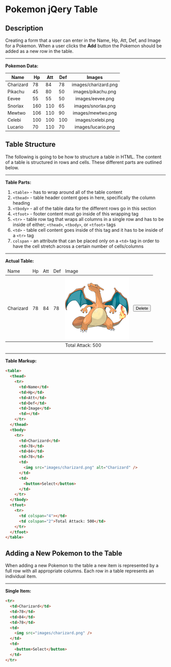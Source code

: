# Pokemon jQery Table

## Description

Creating a form that a user can enter in the Name, Hp, Att, Def, and Image for a Pokemon. When a user clicks the **Add** button the Pokemon should be added as a new row in the table.

---
**Pokemon Data:**

| Name | Hp | Att | Def | Images |
| --- | --- | --- | --- | :---: |
| Charizard | 78 | 84 | 78 | images/charizard.png |
| Pikachu | 45 | 80 | 50 | images/pikachu.png |
| Eevee | 55 | 55 | 50 | images/eevee.png |
| Snorlax | 160 | 110 | 65 | images/snorlax.png |
| Mewtwo | 106 | 110 | 90 | images/mewtwo.png |
| Celebi | 100 | 100 | 100 | images/celebi.png |
| Lucario | 70 | 110 | 70 | images/lucario.png |


## Table Structure

The following is going to be how to structure a table in HTML. The content of a table is structured in rows and cells. These different parts are outlined below.

---
**Table Parts:**

1. `<table>` - has to wrap around all of the table content
1. `<thead>` - table header content goes in here, specifically the column heading
1. `<tbody>` - all of the table data for the different rows go in this section
1. `<tfoot>` - footer content must go inside of this wrapping tag
1. `<tr>` - table row tag that wraps all columns in a single row and has to be inside of either; `<thead>`, `<tbody>`, or `<tfoot>` tags
1. `<td>` - table cell content goes inside of this tag and it has to be inside of a `<tr>` tag
1. `colspan` - an attribute that can be placed only on a `<td>` tag in order to have the cell stretch across a certain number of cells/columns

---
**Actual Table:**

<table>
  <thead>
    <tr>
      <td>Name</td>
      <td>Hp</td>
      <td>Att</td>
      <td>Def</td>
      <td>Image</td>
      <td></td>
    </tr>
  </thead>
  <tbody>
    <tr>
      <td>Charizard</td>
      <td>78</td>
      <td>84</td>
      <td>78</td>
      <td>
        <img src="images/charizard.png" width="200px" alt="Charizard" />
      </td>
      <td>
        <button>Delete</button>
      </td>
    </tr>
  </tbody>
  <tfoot>
    <tr>
      <td colspan="4"></td>
      <td colspan="2">Total Attack: 500</td>
    </tr>
  </tfoot>
</table>

---
**Table Markup:**

```HTML
<table>
  <thead>
    <tr>
      <td>Name</td>
      <td>Hp</td>
      <td>Att</td>
      <td>Def</td>
      <td>Image</td>
      <td></td>
    </tr>
  </thead>
  <tbody>
    <tr>
      <td>Charizard</td>
      <td>78</td>
      <td>84</td>
      <td>78</td>
      <td>
        <img src="images/charizard.png" alt="Charizard" />
      </td>
      <td>
        <button>Select</button>
      </td>
    </tr>
  </tbody>
  <tfoot>
    <tr>
      <td colspan="4"></td>
      <td colspan="2">Total Attack: 500</td>
    </tr>
  </tfoot>
</table>
```

## Adding a New Pokemon to the Table

When adding a new Pokemon to the table a new item is represented by a full row with all appropriate columns. Each row in a table represents an individual item.

---
**Single Item:**

```HTML
<tr>
  <td>Charizard</td>
  <td>78</td>
  <td>84</td>
  <td>78</td>
  <td>
    <img src="images/charizard.png" />
  </td>
  <td>
    <button>Select</button>
  </td>
</tr>
```